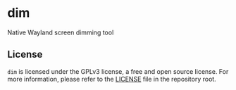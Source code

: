 # dim

Native Wayland screen dimming tool

## License

`dim` is licensed under the GPLv3 license, a free and open source license. For
more information, please refer to the [LICENSE] file in the repository root.

[LICENSE]: (https://github.com/marcelohdez/dim/blob/master/LICENSE)
